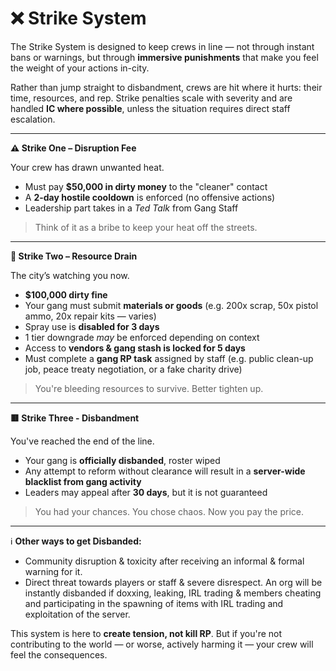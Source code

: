 # ❌ Strike System

The Strike System is designed to keep crews in line — not through instant bans or warnings, but through **immersive punishments** that make you feel the weight of your actions in-city.

Rather than jump straight to disbandment, crews are hit where it hurts: their time, resources, and rep. Strike penalties scale with severity and are handled **IC where possible**, unless the situation requires direct staff escalation.

***

**⚠️ Strike One – Disruption Fee**

Your crew has drawn unwanted heat.

* Must pay **$50,000 in dirty money** to the "cleaner" contact
* A **2-day hostile cooldown** is enforced (no offensive actions)
* Leadership part takes in a _Ted Talk_ from Gang Staff

> Think of it as a bribe to keep your heat off the streets.

***

**🚧 Strike Two – Resource Drain**

The city’s watching you now.

* **$100,000 dirty fine**
* Your gang must submit **materials or goods** (e.g. 200x scrap, 50x pistol ammo, 20x repair kits — varies)
* Spray use is **disabled for 3 days**
* 1 tier downgrade _may_ be enforced depending on context
* Access to **vendors & gang stash is locked for 5 days**
* Must complete a **gang RP task** assigned by staff (e.g. public clean-up job, peace treaty negotiation, or a fake charity drive)

> You're bleeding resources to survive. Better tighten up.

***

**🟥 Strike Three - Disbandment**

You've reached the end of the line.

* Your gang is **officially disbanded**, roster wiped
* Any attempt to reform without clearance will result in a **server-wide blacklist from gang activity**
* Leaders may appeal after **30 days**, but it is not guaranteed

> You had your chances. You chose chaos. Now you pay the price.

***

ℹ️ **Other ways to get Disbanded:**

* Community disruption & toxicity after receiving an informal & formal warning for it.&#x20;
* Direct threat towards players or staff & severe disrespect. An org will be instantly disbanded if doxxing, leaking, IRL trading & members cheating and participating in the spawning of items with IRL trading and exploitation of the server. &#x20;

This system is here to **create tension, not kill RP**. But if you're not contributing to the world — or worse, actively harming it — your crew will feel the consequences.
